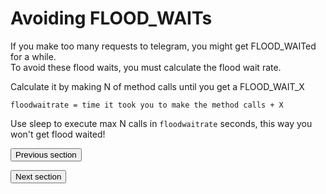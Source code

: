 # Avoiding FLOOD_WAITs

If you make too many requests to telegram, you might get FLOOD_WAITed for a while.  
To avoid these flood waits, you must calculate the flood wait rate.  

Calculate it by making N of method calls until you get a FLOOD_WAIT_X   
 
```
floodwaitrate = time it took you to make the method calls + X   
```

Use sleep to execute max N calls in `floodwaitrate` seconds, this way you won't get flood waited!

<form action="https://docs.madelineproto.xyz/docs/EXCEPTIONS.html"><input type="submit" value="Previous section" /></form><form action="https://docs.madelineproto.xyz/docs/LOGGING.html"><input type="submit" value="Next section" /></form>